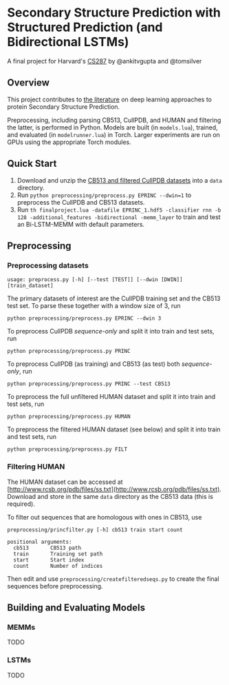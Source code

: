# Secondary Structure Prediction with Structured Prediction (and Bidirectional LSTMs)

A final project for Harvard's [CS287](http://cs287.fas.harvard.edu) by @ankitvgupta and @tomsilver

## Overview

This project contributes to [the literature](http://www.esciencecentral.org/journals/a-short-review-of-deep-learning-neural-networks-in-protein-structureprediction-problems-2379-1764-1000139.php?aid=64286) on deep learning approaches to protein Secondary Structure Prediction.

Preprocessing, including parsing CB513, CullPDB, and HUMAN and filtering the latter, is performed in Python. Models are built (in `models.lua`), trained, and evaluated (in `modelrunner.lua`) in Torch. Larger experiments are run on GPUs using the appropriate Torch modules.

## Quick Start

1. Download and unzip the [CB513 and filtered CullPDB datasets](http://princeton.edu/~jzthree/datasets/ICML2014/) into a `data` directory.
2. Run `python preprocessing/preprocess.py EPRINC --dwin=1` to preprocess the CullPDB and CB513 datasets.
3. Run `th finalproject.lua -datafile EPRINC_1.hdf5 -classifier rnn -b 128 -additional_features -bidirectional -memm_layer` to train and test an Bi-LSTM-MEMM with default parameters.

## Preprocessing

### Preprocessing datasets

    usage: preprocess.py [-h] [--test [TEST]] [--dwin [DWIN]] [train_dataset]
    
The primary datasets of interest are the CullPDB training set and the CB513 test set. To parse these together with a window size of 3, run

    python preprocessing/preprocess.py EPRINC --dwin 3
    
To preprocess CullPDB *sequence-only* and split it into train and test sets, run 

    python preprocessing/preprocess.py PRINC
    
To preprocess CullPDB (as training) and CB513 (as test) both *sequence-only*, run

    python preprocessing/preprocess.py PRINC --test CB513
    
To preprocess the full unfiltered HUMAN dataset and split it into train and test sets, run 

    python preprocessing/preprocess.py HUMAN
    
To preprocess the filtered HUMAN dataset (see below) and split it into train and test sets, run 

    python preprocessing/preprocess.py FILT  

### Filtering HUMAN

The HUMAN dataset can be accessed at [http://www.rcsb.org/pdb/files/ss.txt](http://www.rcsb.org/pdb/files/ss.txt). Download and store in the same `data` directory as the CB513 data (this is required).

To filter out sequences that are homologous with ones in CB513, use

    preprocessing/princfilter.py [-h] cb513 train start count

    positional arguments:
      cb513       CB513 path
      train       Training set path
      start       Start index
      count       Number of indices

Then edit and use `preprocessing/createfilteredseqs.py` to create the final sequences before preprocessing.

## Building and Evaluating Models

### MEMMs
TODO

### LSTMs
TODO



